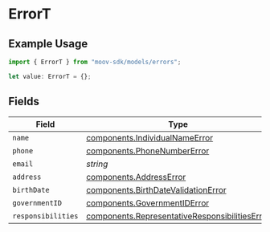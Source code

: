 # ErrorT

## Example Usage

```typescript
import { ErrorT } from "moov-sdk/models/errors";

let value: ErrorT = {};
```

## Fields

| Field                                                                                                            | Type                                                                                                             | Required                                                                                                         | Description                                                                                                      |
| ---------------------------------------------------------------------------------------------------------------- | ---------------------------------------------------------------------------------------------------------------- | ---------------------------------------------------------------------------------------------------------------- | ---------------------------------------------------------------------------------------------------------------- |
| `name`                                                                                                           | [components.IndividualNameError](../../models/components/individualnameerror.md)                                 | :heavy_minus_sign:                                                                                               | N/A                                                                                                              |
| `phone`                                                                                                          | [components.PhoneNumberError](../../models/components/phonenumbererror.md)                                       | :heavy_minus_sign:                                                                                               | N/A                                                                                                              |
| `email`                                                                                                          | *string*                                                                                                         | :heavy_minus_sign:                                                                                               | N/A                                                                                                              |
| `address`                                                                                                        | [components.AddressError](../../models/components/addresserror.md)                                               | :heavy_minus_sign:                                                                                               | N/A                                                                                                              |
| `birthDate`                                                                                                      | [components.BirthDateValidationError](../../models/components/birthdatevalidationerror.md)                       | :heavy_minus_sign:                                                                                               | N/A                                                                                                              |
| `governmentID`                                                                                                   | [components.GovernmentIDError](../../models/components/governmentiderror.md)                                     | :heavy_minus_sign:                                                                                               | N/A                                                                                                              |
| `responsibilities`                                                                                               | [components.RepresentativeResponsibilitiesError](../../models/components/representativeresponsibilitieserror.md) | :heavy_minus_sign:                                                                                               | N/A                                                                                                              |